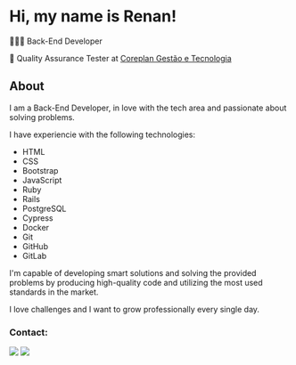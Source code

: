 # Hi, my name is Renan!

👨🏻‍💻 Back-End Developer

💼 Quality Assurance Tester at [Coreplan Gestão e Tecnologia](https://www.coreplan.com.br)


## About
I am a Back-End Developer, in love with the tech area and passionate about solving problems.

I have experiencie with the following technologies:
- HTML
- CSS
- Bootstrap
- JavaScript
- Ruby
- Rails
- PostgreSQL
- Cypress
- Docker
- Git
- GitHub
- GitLab

I'm capable of developing smart solutions and solving the provided problems by producing high-quality code and utilizing the most used standards in the market. 

I love challenges and I want to grow professionally every single day.

### Contact:
<div> 
  <a href = "mailto:renancemm@gmail.com"><img src="https://img.shields.io/badge/Gmail-D14836?style=for-the-badge&logo=gmail&logoColor=white" target="_blank"></a>
  <a href="https://www.linkedin.com/in/renanmm" target="_blank"><img src="https://img.shields.io/badge/linkedin-%230077B5.svg?style=for-the-badge&logo=linkedin&logoColor=white" target="_blank"></a> 
</div>
